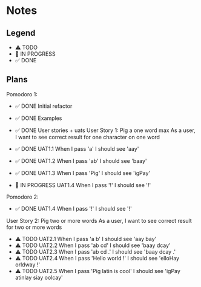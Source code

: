 # Notes

## Legend

- ⚠ TODO
- 🚧 IN PROGRESS
- ✅ DONE

## Plans

Pomodoro 1:

- ✅ DONE Initial refactor
- ✅ DONE Examples
- ✅ DONE User stories + uats
  User Story 1: Pig a one word max
  As a user, I want to see correct result for one character on one word

- ✅ DONE UAT1.1 When I pass 'a' I should see 'aay'
- ✅ DONE UAT1.2 When I pass 'ab' I should see 'baay'
- ✅ DONE UAT1.3 When I pass 'Pig' I should see 'igPay'
- 🚧 IN PROGRESS UAT1.4 When I pass '!' I should see '!'

Pomodoro 2:

- ✅ DONE UAT1.4 When I pass '!' I should see '!'

User Story 2: Pig two or more words
As a user, I want to see correct result for two or more words

- ⚠ TODO UAT2.1 When I pass 'a b' I should see 'aay bay'
- ⚠ TODO UAT2.2 When I pass 'ab cd' I should see 'baay dcay'
- ⚠ TODO UAT2.3 When I pass 'ab cd .' I should see 'baay dcay .'
- ⚠ TODO UAT2.4 When I pass 'Hello world !' I should see 'elloHay orldway !'
- ⚠ TODO UAT2.5 When I pass 'Pig latin is cool' I should see 'igPay atinlay siay oolcay'
